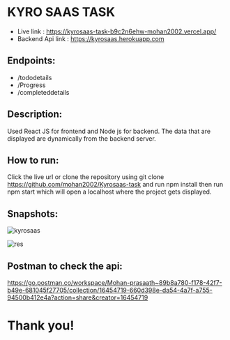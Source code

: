 # KYRO SAAS TASK

- Live link : https://kyrosaas-task-b9c2n6ehw-mohan2002.vercel.app/
- Backend Api link : https://kyrosaas.herokuapp.com

## Endpoints:

- /tododetails
- /Progress
- /completeddetails

## Description:

Used React JS for frontend and Node js for backend. The data that are displayed are dynamically from the backend server.

## How to run:

Click the live url or clone the repository using git clone https://github.com/mohan2002/Kyrosaas-task and run npm install then run npm start which will open a localhost where the project gets displayed.

## Snapshots:

![kyrosaas](https://user-images.githubusercontent.com/64457034/159183886-921b5a99-9405-4df8-b2e3-ea55abb44572.png)

![res](https://user-images.githubusercontent.com/64457034/159183942-0cab370e-5bcd-4037-957a-f1b1523fd92c.png)

## Postman to check the api:

https://go.postman.co/workspace/Mohan-prasaath~89b8a780-f178-42f7-b49e-681045f27705/collection/16454719-660d398e-da54-4a7f-a755-94500b412e4a?action=share&creator=16454719


# Thank you!